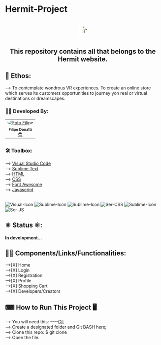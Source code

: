 # Hermit-Project
<div>
    <h1 align="center">
        <img src="https://github.com/filipedonatti/Hermit-Project/blob/main/Images/Hermit.png" alt="Logo Hermit">
    </h1>
	<h2 align="center">This repository contains all that belongs to the Hermit website.<h2>
</div>


## 🔖 Ethos:

--> To contemplate wondrous VR experiences. To create an online store which serves its customers opportunities to journey yon real or virtual destinations or dreamscapes.


### 🙅‍♂️ Developed By:
<div align="center">
	<table>
	  <tr>
	    <td align="center"><a href="https://github.com/filipedonatti/"><img style="border-radius: 50%;" src="https://avatars.githubusercontent.com/u/79519259?v=4" width="100px;" alt="Foto Filipe"/><br /><sub><b>Filipe Donatti</b></sub></a><br /><a href="https://github.com/filipedonatti/" title="Filipe Donatti">😎</a></td>
	  </tr>
	</table>
</div>

##

### 🛠 Toolbox:

--> <a href="https://visualstudio.microsoft.com/pt-br/downloads/">Visual Studio Code</a>
<br>
--> <a href="https://www.sublimetext.com/">Sublime Text</a>
<br>
--> <a href="https://developer.mozilla.org/pt-BR/docs/Web/HTML">HTML</a>
<br>
--> <a href="https://developer.mozilla.org/pt-BR/docs/Web/CSS">CSS</a>
<br>
--> <a href="https://fontawesome.com/">Font Awesome</a>
<br>
--> <a href="https://developer.mozilla.org/pt-BR/docs/Web/JavaScript">Javascript</a>
<br>

<div style="display: inline_block"><br>
  <img align=center" alt="Visual-Icon" height="30" width="40" src="https://cdn.jsdelivr.net/gh/devicons/devicon/icons/visualstudio/visualstudio-plain.svg">
  <img align=center" alt="Sublime-Icon" height="30" width="40" src="https://cdn.worldvectorlogo.com/logos/sublime-text.svg">
  <img align=center" alt="Sublime-Icon" height="30" width="40" src="https://cdn.jsdelivr.net/gh/devicons/devicon/icons/html5/html5-original.svg">
  <img align=center" alt="Ser-CSS" height="30" width="40" src="https://cdn.jsdelivr.net/gh/devicons/devicon/icons/css3/css3-original.svg">
  <img align=center" alt="Sublime-Icon" height="30" width="40" src="https://cdn.jsdelivr.net/gh/devicons/devicon/icons/bootstrap/bootstrap-original.svg">		 
  <img align=center" alt="Ser-JS" height="30" width="40" src="https://cdn.jsdelivr.net/gh/devicons/devicon/icons/javascript/javascript-original.svg">
</div>

##


## ⚛️ Status ⚛️:

<h4> 
 In development...
</h4>

##

## 🧙‍♂️ Components/Links/Functionalities:

-->[X] Home
<br>
-->[X] Login
<br>
-->[X] Registration
<br>
-->[X] Profile
<br>
-->[X] Shopping Cart
<br>
-->[X] Developers/Creators
<br>

## ⌨ How to Run This Project 🖥

--> You will need this:
----<a href="https://git-scm.com">Git</a>
<br>
--> Create a designated folder and Git BASH here;
<br>
--> Clone this repo:
$ git clone 
<br>
--> Open the file.
